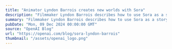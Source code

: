 ```yaml
---
title: "Animator Lyndon Barrois creates new worlds with Sora"
description: "Filmmaker Lyndon Barrois describes how to use Sora as a storytelling tool."
summary: "Filmmaker Lyndon Barrois describes how to use Sora as a storytelling tool."
pubDate: "Mon, 09 Dec 2024 00:00:00 GMT"
source: "OpenAI Blog"
url: "https://openai.com/blog/sora-lyndon-barrois"
thumbnail: "/assets/openai_logo.png"
---
```


